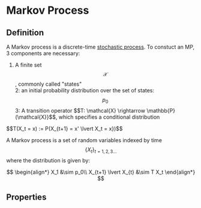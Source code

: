 # Markov Process

## Definition

A Markov process is a discrete-time [stochastic process](../stochastic_processes.md).
To constuct an MP, 3 components are necessary:

1. A finite set $$\mathcal{X}$$, commonly called "states"  
2: an initial probability distribution over the set of states: $$p_0$$
3: A transition operator $$T: \mathcal{X} \rightarrow \mathbb{P}(\mathcal{X}}$$, which specifies a conditional distribution

$$T(X_t = x) := P(X_{t+1} = x' \lvert X_t = x})$$

A Markov process is a set of random variables indexed by time $$\{X_t\}_{t=1, 2, 3...}$$
where the distribution is given by:

$$
\begin{align*}
X_1 &\sim p_0\\
X_{t+1} \lvert X_{t} &\sim T X_t
\end{align*}
$$

## Properties